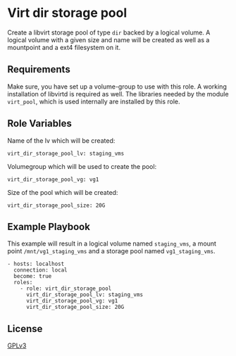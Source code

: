 # Virt dir storage pool

Create a libvirt storage pool of type `dir` backed by a logical volume. A logical volume with a given size and name will be created as well as a mountpoint and a ext4 filesystem on it.

## Requirements

Make sure, you have set up a volume-group to use with this role. A working installation of libvirtd is required as well. The libraries needed by the module `virt_pool`, which is used internally are installed by this role.

## Role Variables

Name of the lv which will be created:
```
virt_dir_storage_pool_lv: staging_vms
```

Volumegroup which will be used to create the pool:
```
virt_dir_storage_pool_vg: vg1
```

Size of the pool which will be created:
```
virt_dir_storage_pool_size: 20G
```

## Example Playbook

This example will result in a logical volume named `staging_vms`, a mount point `/mnt/vg1_staging_vms` and a storage pool named `vg1_staging_vms`.

```
- hosts: localhost
  connection: local
  become: true
  roles:
    - role: virt_dir_storage_pool
      virt_dir_storage_pool_lv: staging_vms
      virt_dir_storage_pool_vg: vg1
      virt_dir_storage_pool_size: 20G
```

## License

[GPLv3](https://tldrlegal.com/license/gnu-general-public-license-v3-%28gpl-3%29)
